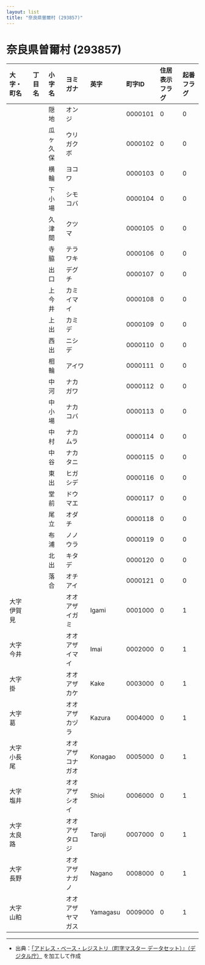 ```yaml
---
layout: list
title: "奈良県曽爾村 (293857)"
---
```


# 奈良県曽爾村 (293857)

| 大字・町名 | 丁目名 | 小字名 | ヨミガナ | 英字 | 町字ID | 住居表示フラグ | 起番フラグ |
|:---|:---|:---|:---|:---|:---|:---|:---|
|  |  | 隠地 | オンジ |  | 0000101 | 0 | 0 |
|  |  | 瓜ヶ久保 | ウリガクボ |  | 0000102 | 0 | 0 |
|  |  | 横輪 | ヨコワ |  | 0000103 | 0 | 0 |
|  |  | 下小場 | シモコバ |  | 0000104 | 0 | 0 |
|  |  | 久津間 | クツマ |  | 0000105 | 0 | 0 |
|  |  | 寺脇 | テラワキ |  | 0000106 | 0 | 0 |
|  |  | 出口 | デグチ |  | 0000107 | 0 | 0 |
|  |  | 上今井 | カミイマイ |  | 0000108 | 0 | 0 |
|  |  | 上出 | カミデ |  | 0000109 | 0 | 0 |
|  |  | 西出 | ニシデ |  | 0000110 | 0 | 0 |
|  |  | 相輪 | アイワ |  | 0000111 | 0 | 0 |
|  |  | 中河 | ナカガワ |  | 0000112 | 0 | 0 |
|  |  | 中小場 | ナカコバ |  | 0000113 | 0 | 0 |
|  |  | 中村 | ナカムラ |  | 0000114 | 0 | 0 |
|  |  | 中谷 | ナカタニ |  | 0000115 | 0 | 0 |
|  |  | 東出 | ヒガシデ |  | 0000116 | 0 | 0 |
|  |  | 堂前 | ドウマエ |  | 0000117 | 0 | 0 |
|  |  | 尾立 | オダチ |  | 0000118 | 0 | 0 |
|  |  | 布浦 | ノノウラ |  | 0000119 | 0 | 0 |
|  |  | 北出 | キタデ |  | 0000120 | 0 | 0 |
|  |  | 落合 | オチアイ |  | 0000121 | 0 | 0 |
| 大字伊賀見 |  |  | オオアザイガミ | Igami | 0001000 | 0 | 1 |
| 大字今井 |  |  | オオアザイマイ | Imai | 0002000 | 0 | 1 |
| 大字掛 |  |  | オオアザカケ | Kake | 0003000 | 0 | 1 |
| 大字葛 |  |  | オオアザカヅラ | Kazura | 0004000 | 0 | 1 |
| 大字小長尾 |  |  | オオアザコナガオ | Konagao | 0005000 | 0 | 1 |
| 大字塩井 |  |  | オオアザシオイ | Shioi | 0006000 | 0 | 1 |
| 大字太良路 |  |  | オオアザタロジ | Taroji | 0007000 | 0 | 1 |
| 大字長野 |  |  | オオアザナガノ | Nagano | 0008000 | 0 | 1 |
| 大字山粕 |  |  | オオアザヤマガス | Yamagasu | 0009000 | 0 | 1 |

---

- 出典：[「アドレス・ベース・レジストリ（町字マスター データセット）』（デジタル庁）](https://www.digital.go.jp/policies/base_registry_address/) を加工して作成